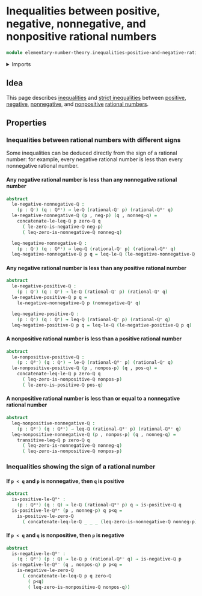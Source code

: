 # Inequalities between positive, negative, nonnegative, and nonpositive rational numbers

```agda
module elementary-number-theory.inequalities-positive-and-negative-rational-numbers where
```

<details><summary>Imports</summary>

```agda
open import elementary-number-theory.inequality-rational-numbers
open import elementary-number-theory.negative-rational-numbers
open import elementary-number-theory.nonnegative-rational-numbers
open import elementary-number-theory.nonpositive-rational-numbers
open import elementary-number-theory.positive-and-negative-rational-numbers
open import elementary-number-theory.positive-rational-numbers
open import elementary-number-theory.rational-numbers
open import elementary-number-theory.strict-inequality-rational-numbers

open import foundation.dependent-pair-types
```

</details>

## Idea

This page describes
[inequalities](elementary-number-theory.inequality-rational-numbers.md) and
[strict inequalities](elementary-number-theory.strict-inequality-rational-numbers.md)
between [positive](elementary-number-theory.positive-rational-numbers.md),
[negative](elementary-number-theory.negative-rational-numbers.md),
[nonnegative](elementary-number-theory.nonnegative-rational-numbers.md), and
[nonpositive](elementary-number-theory.nonpositive-rational-numbers.md)
[rational numbers](elementary-number-theory.rational-numbers.md).

## Properties

### Inequalities between rational numbers with different signs

Some inequalities can be deduced directly from the sign of a rational number:
for example, every negative rational number is less than every nonnegative
rational number.

#### Any negative rational number is less than any nonnegative rational number

```agda
abstract
  le-negative-nonnegative-ℚ :
    (p : ℚ⁻) (q : ℚ⁰⁺) → le-ℚ (rational-ℚ⁻ p) (rational-ℚ⁰⁺ q)
  le-negative-nonnegative-ℚ (p , neg-p) (q , nonneg-q) =
    concatenate-le-leq-ℚ p zero-ℚ q
      ( le-zero-is-negative-ℚ neg-p)
      ( leq-zero-is-nonnegative-ℚ nonneg-q)

  leq-negative-nonnegative-ℚ :
    (p : ℚ⁻) (q : ℚ⁰⁺) → leq-ℚ (rational-ℚ⁻ p) (rational-ℚ⁰⁺ q)
  leq-negative-nonnegative-ℚ p q = leq-le-ℚ (le-negative-nonnegative-ℚ p q)
```

#### Any negative rational number is less than any positive rational number

```agda
abstract
  le-negative-positive-ℚ :
    (p : ℚ⁻) (q : ℚ⁺) → le-ℚ (rational-ℚ⁻ p) (rational-ℚ⁺ q)
  le-negative-positive-ℚ p q =
    le-negative-nonnegative-ℚ p (nonnegative-ℚ⁺ q)

  leq-negative-positive-ℚ :
    (p : ℚ⁻) (q : ℚ⁺) → leq-ℚ (rational-ℚ⁻ p) (rational-ℚ⁺ q)
  leq-negative-positive-ℚ p q = leq-le-ℚ (le-negative-positive-ℚ p q)
```

#### A nonpositive rational number is less than a positive rational number

```agda
abstract
  le-nonpositive-positive-ℚ :
    (p : ℚ⁰⁻) (q : ℚ⁺) → le-ℚ (rational-ℚ⁰⁻ p) (rational-ℚ⁺ q)
  le-nonpositive-positive-ℚ (p , nonpos-p) (q , pos-q) =
    concatenate-leq-le-ℚ p zero-ℚ q
      ( leq-zero-is-nonpositive-ℚ nonpos-p)
      ( le-zero-is-positive-ℚ pos-q)
```

#### A nonpositive rational number is less than or equal to a nonnegative rational number

```agda
abstract
  leq-nonpositive-nonnegative-ℚ :
    (p : ℚ⁰⁻) (q : ℚ⁰⁺) → leq-ℚ (rational-ℚ⁰⁻ p) (rational-ℚ⁰⁺ q)
  leq-nonpositive-nonnegative-ℚ (p , nonpos-p) (q , nonneg-q) =
    transitive-leq-ℚ p zero-ℚ q
      ( leq-zero-is-nonnegative-ℚ nonneg-q)
      ( leq-zero-is-nonpositive-ℚ nonpos-p)
```

### Inequalities showing the sign of a rational number

#### If `p < q` and `p` is nonnegative, then `q` is positive

```agda
abstract
  is-positive-le-ℚ⁰⁺ :
    (p : ℚ⁰⁺) (q : ℚ) → le-ℚ (rational-ℚ⁰⁺ p) q → is-positive-ℚ q
  is-positive-le-ℚ⁰⁺ (p , nonneg-p) q p<q =
    is-positive-le-zero-ℚ
      ( concatenate-leq-le-ℚ _ _ _ (leq-zero-is-nonnegative-ℚ nonneg-p) p<q)
```

#### If `p < q` and `q` is nonpositive, then `p` is negative

```agda
abstract
  is-negative-le-ℚ⁰⁻ :
    (q : ℚ⁰⁻) (p : ℚ) → le-ℚ p (rational-ℚ⁰⁻ q) → is-negative-ℚ p
  is-negative-le-ℚ⁰⁻ (q , nonpos-q) p p<q =
    is-negative-le-zero-ℚ
      ( concatenate-le-leq-ℚ p q zero-ℚ
        ( p<q)
        ( leq-zero-is-nonpositive-ℚ nonpos-q))
```
